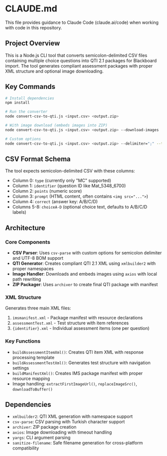 # CLAUDE.md

This file provides guidance to Claude Code (claude.ai/code) when working with code in this repository.

## Project Overview

This is a Node.js CLI tool that converts semicolon-delimited CSV files containing multiple choice questions into QTI 2.1 packages for Blackboard import. The tool generates compliant assessment packages with proper XML structure and optional image downloading.

## Key Commands

```bash
# Install dependencies
npm install

# Run the converter
node convert-csv-to-qti.js <input.csv> <output.zip>

# With image download (embeds images into ZIP)
node convert-csv-to-qti.js <input.csv> <output.zip> --download-images

# Custom options
node convert-csv-to-qti.js <input.csv> <output.zip> --delimiter=";" --title="Custom Pool Name" --media-dir="images"
```

## CSV Format Schema

The tool expects semicolon-delimited CSV with these columns:
- Column 0: `type` (currently only "MC" supported)
- Column 1: `identifier` (question ID like Mat_5348_6700)
- Column 2: `points` (numeric score)
- Column 3: `prompt` (HTML content, often contains `<img src="...">`)
- Column 4: `correct` (answer key: A/B/C/D)
- Columns 5-8: `choiceA-D` (optional choice text, defaults to A/B/C/D labels)

## Architecture

### Core Components

- **CSV Parser**: Uses `csv-parse` with custom options for semicolon delimiter and UTF-8 BOM support
- **QTI Generator**: Creates compliant QTI 2.1 XML using `xmlbuilder2` with proper namespaces
- **Image Handler**: Downloads and embeds images using `axios` with local path rewriting
- **ZIP Packager**: Uses `archiver` to create final QTI package with manifest

### XML Structure

Generates three main XML files:
1. `imsmanifest.xml` - Package manifest with resource declarations
2. `assessmentTest.xml` - Test structure with item references
3. `{identifier}.xml` - Individual assessment items (one per question)

### Key Functions

- `buildAssessmentItemXml()`: Creates QTI item XML with response processing template
- `buildAssessmentTestXml()`: Generates test structure with navigation settings
- `buildManifestXml()`: Creates IMS package manifest with proper resource mapping
- Image handling: `extractFirstImageUrl()`, `replaceImageSrc()`, `downloadToBuffer()`

## Dependencies

- `xmlbuilder2`: QTI XML generation with namespace support
- `csv-parse`: CSV parsing with Turkish character support
- `archiver`: ZIP package creation
- `axios`: Image downloading with timeout handling
- `yargs`: CLI argument parsing
- `sanitize-filename`: Safe filename generation for cross-platform compatibility